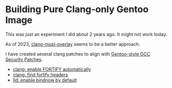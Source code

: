 # Building Pure Clang-only Gentoo Image

This was just an experiment I did about 2 years ago. It might not work today.

As of 2023, ﻿[clang-musl-overlay](https://github.com/clang-musl-overlay/clang-musl-overlay) seems to be a better approach.

I have created several clang patches to align with [Gentoo-style GCC Security Patches](https://gitweb.gentoo.org/proj/gcc-patches.git).

 * [clang: enable FORTIFY automatically](portage/patches/sys-devel/clang/enable-FORTIFY-by-default.patch)
 * [clang: find fortify headers](portage/patches/sys-devel/clang/apply-musl-FORTIFY.patch)
 * [lld: enable bindnow by default](portage/patches/sys-devel/lld/enable-bindnow-by-default.patch)
